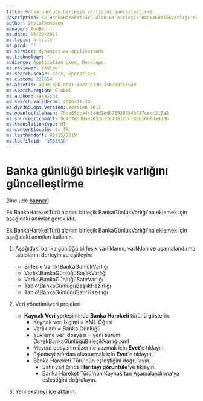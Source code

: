 ```yaml
---
title: Banka günlüğü birleşik varlığını güncelleştirme
description: Ek BankaHareketTürü alanını birleşik BankaGünlükVarlığı'na eklemek için aşağıdaki adımlar gereklidir.
author: ShylaThompson
manager: AnnBe
ms.date: 06/20/2017
ms.topic: article
ms.prod: ''
ms.service: dynamics-ax-applications
ms.technology: ''
audience: Application User, Developer
ms.reviewer: shylaw
ms.search.scope: Core, Operations
ms.custom: 221654
ms.assetid: adb8146b-eb21-4be2-a338-a5b299fcc9a0
ms.search.region: Global
ms.author: saraschi
ms.search.validFrom: 2016-11-30
ms.dyn365.ops.version: Version 1611
ms.openlocfilehash: 70db65dca4cfadd1ed8769386b4b437cecc217a2
ms.sourcegitcommit: 9d4c7edd0ae2053c37c7d81cdd180b16bf3a9d3b
ms.translationtype: HT
ms.contentlocale: tr-TR
ms.lasthandoff: 05/15/2019
ms.locfileid: "1565938"
---
```

# <a name="update-the-bank-journal-composite-entity"></a>Banka günlüğü birleşik varlığını güncelleştirme

[!include [banner](../includes/banner.md)]

Ek BankaHareketTürü alanını birleşik BankaGünlükVarlığı'na eklemek için aşağıdaki adımlar gereklidir.

Ek BankaHareketTürü alanını birleşik BankaGünlükVarlığı'na eklemek için aşağıdaki adımları kullanın.

1.  Aşağıdaki banka günlüğü birleşik varlıklarını, varlıkları ve aşamalandırma tablolarını derleyin ve eşitleyin:
    -   Birleşik Varlık\\BankaGünlükVarlığı
    -   Varlık\\BankaGünlüğüBaşlıkVarlığı
    -   Varlık\\BankaGünlüğüSatırVarlığı
    -   Tablo\\BankaGünlüğüBaşlıkHazırlığı
    -   Tablo\\BankaGünlüğüSatırHazırlığı

2.  Veri yönetimi\\veri projeleri
    -   **Kaynak Veri** yerleşiminde **Banka Hareketi** türünü gösterin.
        -   Kaynak veri biçimi = XML Öğesi
        -   Varlık adı = Banka Günlüğü
        -   Yükleme veri dosyası = yeni sürüm ÖrnekBankaGünlüğüBirleşikVarlığı.xml
        -   Mevcut dosyanın üzerine yazmak için **Evet**'e tıklayın.
        -   Eşlemeyi sıfırdan oluşturmak için **Evet**'e tıklayın.
        -   Banka Hareketi Türü'nün eşleştiğini doğrulayın.
            -   Satır varlığında **Haritayı görüntüle**'ye tıklayın.
            -   Banka Hareket Türü'nün Kaynak'tan Aşamalandırma'ya eşleştiğini doğrulayın.

3.  Yeni ekstreyi içe aktarın.




